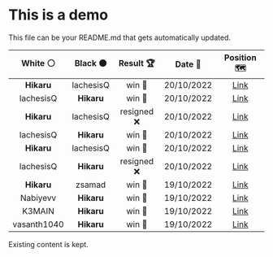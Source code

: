 # This is a demo

This file can be your README.md that gets automatically updated.

<!--START_SECTION:chessStats-->
<!-- Automatically generated with https://github.com/Balastrong/chess-stats-action -->

| White ⚪ | Black ⚫ | Result 🏆 | Date 📅 | Position 🗺️ |
|:---:|:---:|:---:|:---:|:---:|
| **Hikaru** | lachesisQ | win 🥇 | 20/10/2022 | <a href="http://www.ee.unb.ca/cgi-bin/tervo/fen.pl?select=8/5k1p/2R1p1p1/8/1b6/1q3Q2/1P4PP/7K b - -">Link</a> |
| lachesisQ | **Hikaru** | win 🥇 | 20/10/2022 | <a href="http://www.ee.unb.ca/cgi-bin/tervo/fen.pl?select=4b3/2B5/8/5pP1/3pk3/4p2P/8/4K3 w - -">Link</a> |
| **Hikaru** | lachesisQ | resigned ❌ | 20/10/2022 | <a href="http://www.ee.unb.ca/cgi-bin/tervo/fen.pl?select=8/2p2k2/3p3P/8/p4q2/6pK/P7/8 w - -">Link</a> |
| lachesisQ | **Hikaru** | win 🥇 | 20/10/2022 | <a href="http://www.ee.unb.ca/cgi-bin/tervo/fen.pl?select=6R1/k7/P1p1p3/3nP3/2p5/3q3P/PP3r2/1K2Q3 w - -">Link</a> |
| **Hikaru** | lachesisQ | win 🥇 | 20/10/2022 | <a href="http://www.ee.unb.ca/cgi-bin/tervo/fen.pl?select=5k2/1R3b2/P7/3pBPp1/3P4/3r3p/1P5K/8 b - -">Link</a> |
| lachesisQ | **Hikaru** | resigned ❌ | 20/10/2022 | <a href="http://www.ee.unb.ca/cgi-bin/tervo/fen.pl?select=3R2k1/1q2r1pN/4b3/p7/P4P2/1r4QP/6PK/B7 b - -">Link</a> |
| **Hikaru** | zsamad | win 🥇 | 19/10/2022 | <a href="http://www.ee.unb.ca/cgi-bin/tervo/fen.pl?select=5k2/pp3Q2/8/3N4/3pP3/2PP4/PP4Pp/5R1K b - -">Link</a> |
| Nabiyevv | **Hikaru** | win 🥇 | 19/10/2022 | <a href="http://www.ee.unb.ca/cgi-bin/tervo/fen.pl?select=r3r1k1/1pp2ppp/2np2b1/p7/N1P5/P1Bqb1PP/1P1N2P1/2RB1R1K w - -">Link</a> |
| K3MAIN | **Hikaru** | win 🥇 | 19/10/2022 | <a href="http://www.ee.unb.ca/cgi-bin/tervo/fen.pl?select=6k1/5pp1/2p1p3/p1P2b1p/1rB2B1P/5P2/1n4P1/2R3K1 w - -">Link</a> |
| vasanth1040 | **Hikaru** | win 🥇 | 19/10/2022 | <a href="http://www.ee.unb.ca/cgi-bin/tervo/fen.pl?select=8/kp6/p2r4/7p/4n2P/P7/1PKp2P1/3R4 w - -">Link</a> |

<!--END_SECTION:chessStats-->

Existing content is kept.
